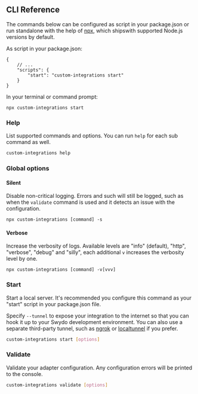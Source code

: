 ## CLI Reference

The commands below can be configured as script in your package.json or run standalone with the help 
of [npx](https://www.npmjs.com/package/npx), which shipswith supported Node.js versions by default.

As script in your package.json:
```
{
    // ...
    "scripts": {
        "start": "custom-integrations start"
    }
}
```

In your terminal or command prompt:
```
npx custom-integrations start
```

### Help

List supported commands and options. You can run `help` for each sub command as well.

```bash
custom-integrations help
```

### Global options

#### Silent

Disable non-critical logging. Errors and such will still be logged, such as when the `validate` command is used and
it detects an issue with the configuration.

`npx custom-integrations [command] -s`

#### Verbose

Increase the verbosity of logs. Available levels are "info" (default), "http", "verbose", "debug" and "silly", each
additional `v` increases the verbosity level by one.

`npx custom-integrations [command] -v[vvv]`

### Start

Start a local server. It's recommended you configure this command as your "start" script in your package.json file.

Specify `--tunnel` to expose your integration to the internet so that you can hook it up to your Swydo development
environment. You can also use a separate third-party tunnel, such as [ngrok](https://ngrok.com/)
or [localtunnel](https://github.com/localtunnel/localtunnel) if you prefer.

```bash
custom-integrations start [options]
```

### Validate

Validate your adapter configuration. Any configuration errors will be printed to the console.

```bash
custom-integrations validate [options]
```
